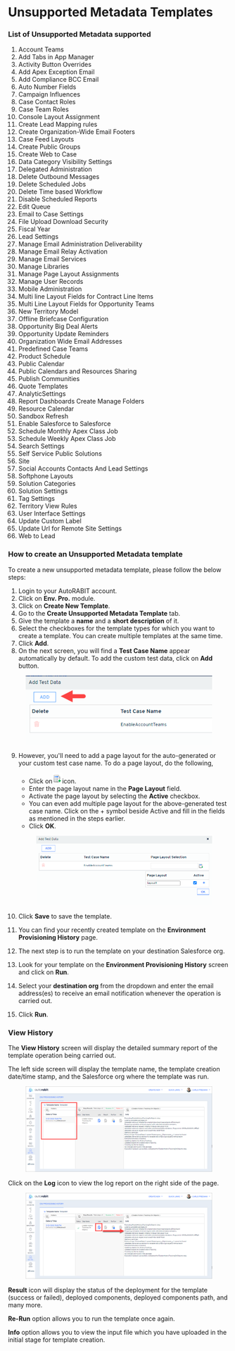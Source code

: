 # Unsupported Metadata Templates

### List of Unsupported Metadata supported <a href="#list-of-unsupported-metadata-supported" id="list-of-unsupported-metadata-supported"></a>

1. Account Teams
2. Add Tabs in App Manager
3. Activity Button Overrides
4. Add Apex Exception Email
5. Add Compliance BCC Email
6. Auto Number Fields
7. Campaign Influences
8. Case Contact Roles
9. Case Team Roles
10. Console Layout Assignment
11. Create Lead Mapping rules
12. Create Organization-Wide Email Footers
13. Case Feed Layouts
14. Create Public Groups
15. Create Web to Case
16. Data Category Visibility Settings
17. Delegated Administration
18. Delete Outbound Messages
19. Delete Scheduled Jobs
20. Delete Time based Workflow
21. Disable Scheduled Reports
22. Edit Queue
23. Email to Case Settings
24. File Upload Download Security
25. Fiscal Year
26. Lead Settings
27. Manage Email Administration Deliverability
28. Manage Email Relay Activation
29. Manage Email Services
30. Manage Libraries
31. Manage Page Layout Assignments
32. Manage User Records
33. Mobile Administration
34. Multi line Layout Fields for Contract Line Items
35. Multi Line Layout Fields for Opportunity Teams
36. New Territory Model
37. Offline Briefcase Configuration
38. Opportunity Big Deal Alerts
39. Opportunity Update Reminders
40. Organization Wide Email Addresses
41. Predefined Case Teams
42. Product Schedule
43. Public Calendar
44. Public Calendars and Resources Sharing
45. Publish Communities
46. Quote Templates
47. AnalyticSettings
48. Report Dashboards Create Manage Folders
49. Resource Calendar
50. Sandbox Refresh
51. Enable Salesforce to Salesforce
52. Schedule Monthly Apex Class Job
53. Schedule Weekly Apex Class Job
54. Search Settings
55. Self Service Public Solutions
56. Site
57. Social Accounts Contacts And Lead Settings
58. Softphone Layouts
59. Solution Categories
60. Solution Settings
61. Tag Settings
62. Territory View Rules
63. User Interface Settings
64. Update Custom Label
65. Update Url for Remote Site Settings
66. Web to Lead

### How to create an Unsupported Metadata template <a href="#how-to-create-an-unsupported-metadata-template" id="how-to-create-an-unsupported-metadata-template"></a>

To create a new unsupported metadata template, please follow the below steps:

1. Login to your AutoRABIT account.
2. Click on **Env. Pro.** module.
3. Click on **Create New Template**.
4. Go to the **Create Unsupported Metadata Template** tab.
5. Give the template a **name** and a **short description** of it.
6. Select the checkboxes for the template types for which you want to create a template. You can create multiple templates at the same time.
7. Click **Add**.
8. On the next screen, you will find a **Test Case Name** appear automatically by default. To add the custom test data, click on **Add** button.

<figure><img src="../../../../../.gitbook/assets/image (22).png" alt=""><figcaption></figcaption></figure>

9.  However, you'll need to add a page layout for the auto-generated or your custom test case name. To do a page layout, do the following,

    * Click on![](<../../../../../.gitbook/assets/image (23).png>)icon.
    * Enter the page layout name in the **Page Layout** field.&#x20;
    * Activate the page layout by selecting the **Active** checkbox.&#x20;
    * You can even add multiple page layout for the above-generated test case name. Click on the + symbol beside Active and fill in the fields as mentioned in the steps earlier.&#x20;
    * Click **OK**.

    <figure><img src="../../../../../.gitbook/assets/image (24).png" alt="" width="534"><figcaption></figcaption></figure>
10. Click **Save** to save the template.
11. You can find your recently created template on the **Environment Provisioning History** page.
12. The next step is to run the template on your destination Salesforce org.
13. Look for your template on the **Environment Provisioning History** screen and click on **Run**.
14. Select your **destination org** from the dropdown and enter the email address(es) to receive an email notification whenever the operation is carried out.
15. Click **Run**.

### View History <a href="#view-history" id="view-history"></a>

The **View History** screen will display the detailed summary report of the template operation being carried out.

The left side screen will display the template name, the template creation date/time stamp, and the Salesforce org where the template was run.

<figure><img src="../../../../../.gitbook/assets/image (25).png" alt=""><figcaption></figcaption></figure>

Click on the **Log** icon to view the log report on the right side of the page.

<figure><img src="../../../../../.gitbook/assets/image (26).png" alt=""><figcaption></figcaption></figure>

**Result** icon will display the status of the deployment for the template (success or failed), deployed components, deployed components path, and many more.&#x20;

**Re-Run** option allows you to run the template once again.&#x20;

**Info** option allows you to view the input file which you have uploaded in the initial stage for template creation.
